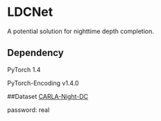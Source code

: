 # LDCNet
A potential solution for nighttime depth completion. 

## Dependency
PyTorch 1.4

PyTorch-Encoding v1.4.0

##Dataset
[CARLA-Night-DC](https://pan.baidu.com/s/1hphimkVVyH5Wx1tOnq109Q)

password: real
